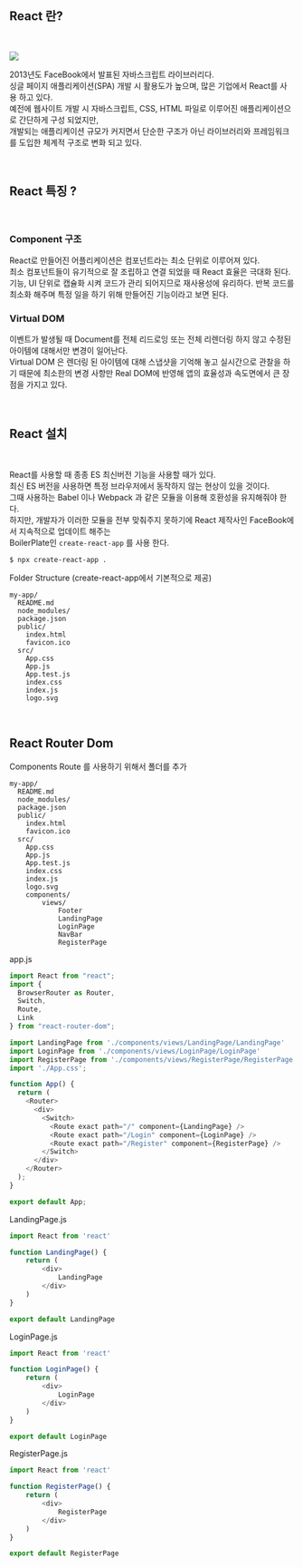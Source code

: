 ## React 란?

<br>

![](https://media.vlpt.us/images/jini_eun/post/107f5cfb-e97c-4c4c-b997-06098062e5b3/image.png) <br>

2013년도 FaceBook에서 발표된 자바스크립트 라이브러리다. <br>
싱글 페이지 애플리케이션(SPA) 개발 시 활용도가 높으며, 많은 기업에서 React를 사용 하고 있다. <br>
예전에 웹사이트 개발 시 자바스크립트, CSS, HTML 파일로 이루어진 애플리케이션으로 간단하게 구성 되었지만, <br>
개발되는 애플리케이션 규모가 커지면서 단순한 구조가 아닌 라이브러리와 프레임워크를 도입한 체계적 구조로 변화 되고 있다.

<br>

## React 특징 ?

<br>

### Component 구조

React로 만들어진 어플리케이션은 컴포넌트라는 최소 단위로 이루어져 있다. <br>
최소 컴포넌트들이 유기적으로 잘 조립하고 연결 되었을 때 React 효율은 극대화 된다. <br>
기능, UI 단위로 캡슐화 시켜 코드가 관리 되어지므로 재사용성에 유리하다. 반복 코드를 최소화 해주며 특정 일을 하기 위해 만들어진 기능이라고 보면 된다. 

### Virtual DOM

이벤트가 발생될 때 Document를 전체 리드로잉 또는 전체 리렌더링 하지 않고 수정된 아이템에 대해서만 변경이 일어난다. <br>
Virtual DOM 은 렌더링 된 아이템에 대해 스냅샷을 기억해 놓고 실시간으로 관찰을 하기 때문에 최소한의 변경 사항만 Real DOM에 반영해 앱의 효율성과 속도면에서 큰 장점을 가지고 있다.

<br>

## React 설치

<br>

React를 사용할 때 종종 ES 최신버전 기능을 사용할 때가 있다. <br>
최신 ES 버전을 사용하면 특정 브라우저에서 동작하지 않는 현상이 있을 것이다.<br>
그때 사용하는 Babel 이나 Webpack 과 같은 모듈을 이용해 호환성을 유지해줘야 한다. <br>
하지만, 개발자가 이러한 모듈을 전부 맞춰주지 못하기에 React 제작사인 FaceBook에서 지속적으로 업데이트 해주는 <br> BoilerPlate인 `create-react-app` 를 사용 한다.

```
$ npx create-react-app .
```

Folder Structure (create-react-app에서 기본적으로 제공)
```
my-app/
  README.md
  node_modules/
  package.json
  public/
    index.html
    favicon.ico
  src/
    App.css
    App.js
    App.test.js
    index.css
    index.js
    logo.svg
```

<br>

## React Router Dom
Components Route 를 사용하기 위해서 폴더를 추가
```
my-app/
  README.md
  node_modules/
  package.json
  public/
    index.html
    favicon.ico
  src/
    App.css
    App.js
    App.test.js
    index.css
    index.js
    logo.svg
    components/
        views/
            Footer
            LandingPage
            LoginPage
            NavBar
            RegisterPage            
```

app.js
```js
import React from "react";
import {
  BrowserRouter as Router,
  Switch,
  Route,
  Link
} from "react-router-dom";

import LandingPage from './components/views/LandingPage/LandingPage'
import LoginPage from './components/views/LoginPage/LoginPage'
import RegisterPage from './components/views/RegisterPage/RegisterPage'
import './App.css';

function App() {
  return (
    <Router>
      <div>
        <Switch>
          <Route exact path="/" component={LandingPage} />
          <Route exact path="/Login" component={LoginPage} />
          <Route exact path="/Register" component={RegisterPage} />
        </Switch>
      </div>
    </Router>
  );
}

export default App;
```

LandingPage.js
```js
import React from 'react'

function LandingPage() {
    return (
        <div>
            LandingPage
        </div>
    )
}

export default LandingPage
```

LoginPage.js
```js
import React from 'react'

function LoginPage() {
    return (
        <div>
            LoginPage
        </div>
    )
}

export default LoginPage
```

RegisterPage.js
```js
import React from 'react'

function RegisterPage() {
    return (
        <div>
            RegisterPage
        </div>
    )
}

export default RegisterPage
```
